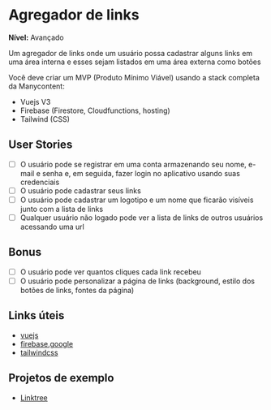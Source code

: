 # Agregador de links

**Nível:** Avançado

Um agregador de links onde um usuário possa cadastrar alguns links em uma área interna e esses sejam listados em uma área externa como botões

Você deve criar um MVP (Produto Mínimo Viável) usando a stack completa da Manycontent:

-   Vuejs V3
-   Firebase (Firestore, Cloudfunctions, hosting)
-   Tailwind (CSS)

## User Stories

-   [ ] O usuário pode se registrar em uma conta armazenando seu nome, e-mail e senha e, em seguida, fazer login no aplicativo usando suas credenciais
-   [ ] O usuário pode cadastrar seus links
-   [ ] O usuário pode cadastrar um logotipo e um nome que ficarão visíveis junto com a lista de links
-   [ ] Qualquer usuário não logado pode ver a lista de links de outros usuários acessando uma url

## Bonus

-   [ ] O usuário pode ver quantos cliques cada link recebeu
-   [ ] O usuário pode personalizar a página de links (background, estilo dos botões de links, fontes da página)

## Links úteis

-   [vuejs](https://v3.vuejs.org/)
-   [firebase.google](https://firebase.google.com/)
-   [tailwindcss](https://tailwindcss.com/)

## Projetos de exemplo

-   [Linktree](https://linktr.ee/)